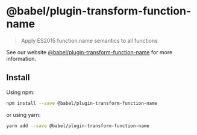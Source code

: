 # @babel/plugin-transform-function-name

> Apply ES2015 function.name semantics to all functions

See our website [@babel/plugin-transform-function-name](https://new.babeljs.io/docs/en/next/babel-plugin-transform-function-name.html) for more information.

## Install

Using npm:

```sh
npm install --save @babel/plugin-transform-function-name
```

or using yarn:

```sh
yarn add --save @babel/plugin-transform-function-name
```
